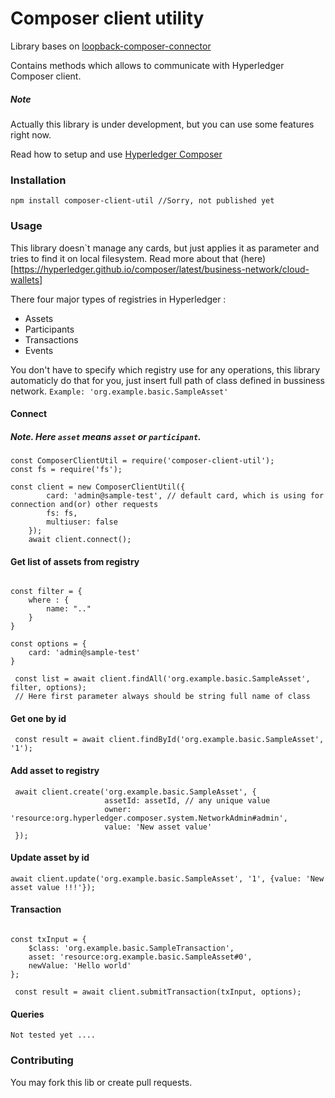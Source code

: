 # Composer client utility

Library bases on [loopback-composer-connector](https://github.com/hyperledger/composer/tree/master/packages/loopback-connector-composer)

Contains methods which allows to communicate with Hyperledger Composer client.

##### Note

Actually this library is under development, but you can use some features right now. 

Read how to setup and use [Hyperledger Composer](https://hyperledger.github.io/composer/latest/installing/installing-index)

### Installation

```
npm install composer-client-util //Sorry, not published yet
```

### Usage  
  
This library doesn`t manage any cards, but just applies it as parameter and tries to find it on local filesystem.
Read more about that  (here)[https://hyperledger.github.io/composer/latest/business-network/cloud-wallets]

There four major types of registries in Hyperledger :

* Assets
* Participants
* Transactions
* Events

You don't have to specify which registry use for any operations, this library automaticly do that for you, 
just insert full path of class defined in bussiness network. `Example: 'org.example.basic.SampleAsset'`

#### Connect

##### Note. Here `asset` means  `asset` or `participant`.

```
const ComposerClientUtil = require('composer-client-util');
const fs = require('fs');

const client = new ComposerClientUtil({
        card: 'admin@sample-test', // default card, which is using for connection and(or) other requests  
        fs: fs,
        multiuser: false
    });
    await client.connect();

```

#### Get list of assets from registry

```

const filter = { 
    where : {   
        name: ".."
    }
}

const options = { 
    card: 'admin@sample-test' 
}

 const list = await client.findAll('org.example.basic.SampleAsset', filter, options);
 // Here first parameter always should be string full name of class
```

#### Get one by id

```
 const result = await client.findById('org.example.basic.SampleAsset', '1');
```

#### Add asset to registry

```
 await client.create('org.example.basic.SampleAsset', {
                     assetId: assetId, // any unique value
                     owner: 'resource:org.hyperledger.composer.system.NetworkAdmin#admin',
                     value: 'New asset value'
 });
```

#### Update asset by id

```
await client.update('org.example.basic.SampleAsset', '1', {value: 'New asset value !!!'});
```

#### Transaction

```

const txInput = {
    $class: 'org.example.basic.SampleTransaction',
    asset: 'resource:org.example.basic.SampleAsset#0',
    newValue: 'Hello world'
};
                
 const result = await client.submitTransaction(txInput, options);
```

#### Queries

```
Not tested yet ....
```

### Contributing

You may fork this lib or create pull requests.
